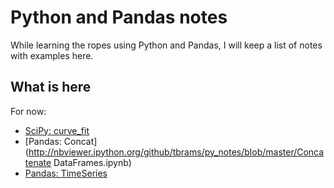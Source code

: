 # Python and Pandas notes

While learning the ropes using Python and Pandas, I will keep a list of notes with examples here. 

## What is here
For now: 
- [SciPy: curve_fit](http://nbviewer.ipython.org/github/tbrams/py_notes/blob/master/Curve%20Fitting%20with%20SciPy.ipynb)
- [Pandas: Concat](http://nbviewer.ipython.org/github/tbrams/py_notes/blob/master/Concatenate DataFrames.ipynb)
- [Pandas: TimeSeries](http://nbviewer.ipython.org/github/tbrams/py_notes/blob/master/TimeSeries.ipynb) 

